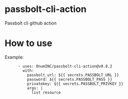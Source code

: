 # passbolt-cli-action

Passbolt cli github action

# How to use

Example:

```
      - uses: OnumINC/passbolt-cli-action@v0.8.2
        with:
          passbolt_url: ${{ secrets.PASSBOLT_URL }}
          password: ${{ secrets.PASSBOLT_PASS }}
          privatekey: ${{ secrets.PASSBOLT_PRIVKEY }}
          args: |
            list resource
```
